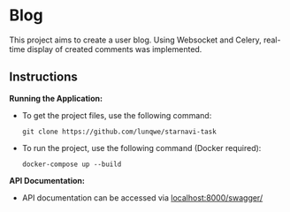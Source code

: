 # Blog

This project aims to create a user blog. Using Websocket and Celery, real-time display of created comments was implemented.

## Instructions

**Running the Application:**
   - To get the project files, use the following command:
     ```
     git clone https://github.com/lunqwe/starnavi-task
     ```
   - To run the project, use the following command (Docker required):
     ```
     docker-compose up --build
     ```

**API Documentation:**
   - API documentation can be accessed via [localhost:8000/swagger/](http://localhost:8000/swagger/)

